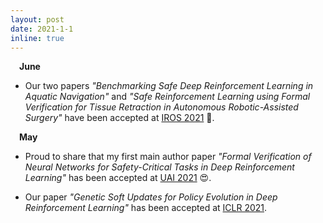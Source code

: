 ```yaml
---
layout: post
date: 2021-1-1
inline: true
---
```



&emsp;**June** 

- Our two papers *"Benchmarking Safe Deep Reinforcement Learning in Aquatic Navigation"* and *"Safe Reinforcement Learning using Formal Verification for Tissue Retraction in Autonomous Robotic-Assisted Surgery"* have been accepted at <a href='https://www.iros2021.org/'>IROS 2021</a> 🤖.

&emsp;**May** 

- Proud to share that my first main author paper *"Formal Verification of Neural Networks for Safety-Critical Tasks in Deep Reinforcement Learning"* has been accepted at <a href='https://www.auai.org/uai2021/'>UAI 2021</a> 😍. 

- Our paper *"Genetic Soft Updates for Policy Evolution in Deep Reinforcement Learning"* has been accepted at <a href='https://iclr.cc/Conferences/2021'>ICLR 2021</a>.
